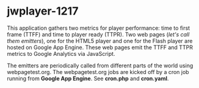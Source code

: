 # jwplayer-1217

This application gathers two metrics for player performance: time to first frame (TTFF) and time to player ready (TTPR).
Two web pages (_let's call them emitters_), one for the HTML5 player and one for the Flash player are hosted on Google App Engine. 
These web pages emit the TTFF and TTPR metrics to Google Analytics via JavaScript. 

The emitters are periodically called from different parts of the world using webpagetest.org. The webpagetest.org jobs are kicked off
by a cron job running from __Google App Engine__. See __cron.php__ and __cron.yaml__. 


